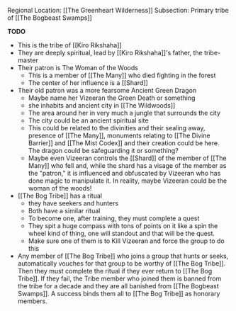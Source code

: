 Regional Location: [[The Greenheart Wilderness]]
Subsection: Primary tribe of [[The Bogbeast Swamps]]

**TODO**
- This is the tribe of [[Kiro Rikshaha]]
- They are deeply spiritual, lead by [[Kiro Rikshaha]]'s father, the tribe-master
- Their patron is The Woman of the Woods
	- This is a member of [[The Many]] who died fighting in the forest
	- The center of her influence is a [[Shard]]
- Their old patron was a more fearsome Ancient Green Dragon
	- Maybe name her Vizeeran the Green Death or something
	- she inhabits and ancient city in [[The Wildwoods]]
	- The area around her in very much a jungle that surrounds the city
	- The city could be an ancient spiritual site
	- This could be related to the divinities and their sealing away, presence of [[The Many]], monuments relating to [[The Divine Barrier]] and [[The Mist Codex]] and their creation could be here. The dragon could be safeguarding it or something? 
	- Maybe even Vizeeran controls the [[Shard]] of the member of [[The Many]] who fell and, while the shard has a visage of the member as the "patron," it is influenced and obfuscated by Vizeeran who has done magic to manipulate it. In reality, maybe Vizeeran could be the woman of the woods! 
- [[The Bog Tribe]] has a ritual
	- they have seekers and hunters
	- Both have a similar ritual
	- To become one, after training, they must complete a quest
	- They spit a huge compass with tons of points on it like a spin the wheel kind of thing, one will standout and that will be the quest. 
	- Make sure one of them is to Kill Vizeeran and force the group to do this
- Any member of [[The Bog Tribe]] who joins a group that hunts or seeks, automatically vouches for that group to be worthy of [[The Bog Tribe]]. Then they must complete the ritual if they ever return to [[The Bog Tribe]]. If they fail, the Tribe member who joined them is banned from the tribe for a decade and they are all banished from [[The Bogbeast Swamps]]. A success binds them all to [[The Bog Tribe]] as honorary members.  